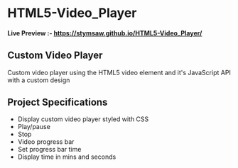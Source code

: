 # HTML5-Video_Player

#### Live Preview :- https://stymsaw.github.io/HTML5-Video_Player/

## Custom Video Player

Custom video player using the HTML5 video element and it's JavaScript API with a custom design

## Project Specifications

- Display custom video player styled with CSS
- Play/pause
- Stop
- Video progress bar
- Set progress bar time
- Display time in mins and seconds
